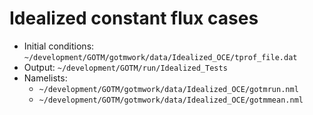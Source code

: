 # Idealized constant flux cases

* Initial conditions: `~/development/GOTM/gotmwork/data/Idealized_OCE/tprof_file.dat`
* Output: `~/development/GOTM/run/Idealized_Tests`
* Namelists:
    - `~/development/GOTM/gotmwork/data/Idealized_OCE/gotmrun.nml`
    - `~/development/GOTM/gotmwork/data/Idealized_OCE/gotmmean.nml`
